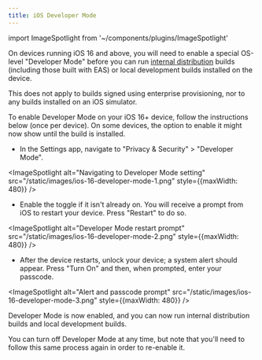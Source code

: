 ```yaml
---
title: iOS Developer Mode
---
```


import ImageSpotlight from '~/components/plugins/ImageSpotlight'

On devices running iOS 16 and above, you will need to enable a special OS-level "Developer Mode" before you can run [internal distribution](../build/internal-distribution) builds (including those built with EAS) or local development builds installed on the device.

This does not apply to builds signed using enterprise provisioning, nor to any builds installed on an iOS simulator.

To enable Developer Mode on your iOS 16+ device, follow the instructions below (once per device). On some devices, the option to enable it might now show until the build is installed.

- In the Settings app, navigate to "Privacy & Security" > "Developer Mode".

<ImageSpotlight alt="Navigating to Developer Mode setting" src="/static/images/ios-16-developer-mode-1.png" style={{maxWidth: 480}} />

- Enable the toggle if it isn't already on. You will receive a prompt from iOS to restart your device. Press "Restart" to do so.

<ImageSpotlight alt="Developer Mode restart prompt" src="/static/images/ios-16-developer-mode-2.png" style={{maxWidth: 480}} />

- After the device restarts, unlock your device; a system alert should appear. Press "Turn On" and then, when prompted, enter your passcode.

<ImageSpotlight alt="Alert and passcode prompt" src="/static/images/ios-16-developer-mode-3.png" style={{maxWidth: 480}} />

Developer Mode is now enabled, and you can now run internal distribution builds and local development builds.

You can turn off Developer Mode at any time, but note that you'll need to follow this same process again in order to re-enable it.
